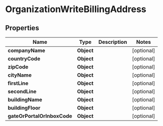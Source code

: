 

# OrganizationWriteBillingAddress


## Properties

| Name | Type | Description | Notes |
|------------ | ------------- | ------------- | -------------|
|**companyName** | **Object** |  |  [optional] |
|**countryCode** | **Object** |  |  [optional] |
|**zipCode** | **Object** |  |  [optional] |
|**cityName** | **Object** |  |  [optional] |
|**firstLine** | **Object** |  |  [optional] |
|**secondLine** | **Object** |  |  [optional] |
|**buildingName** | **Object** |  |  [optional] |
|**buildingFloor** | **Object** |  |  [optional] |
|**gateOrPortalOrInboxCode** | **Object** |  |  [optional] |



